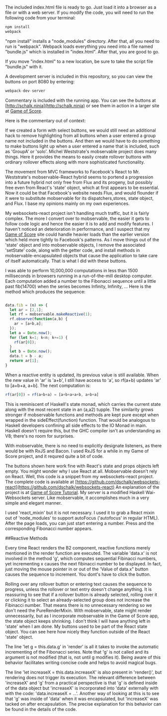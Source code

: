 The included index.html file is ready to go. Just load it into a browser as a file or with a web server.
If you modify the code, you will need to run the following code from your terminal:

```javascript
npm install
webpack
```
"npm install" installs a "node_modules" directory. After that, all you need to run is "webpack". Webpack loads everything you need into a file named "bundle.js" which is installed in "index.html". After that, you are good to go.

If you move "index.html" to a new location, be sure to take the script file "bundle.js" with it.

A development server is included in this repository, so you can view the buttons on port 8080 by entering:

```javascript
webpack-dev-server
```
Commentary is included with the running app. You can see the buttons at [http://schalk.ninja](http://schalk.ninja) or see them in action in a larger site at [Game of Score](http://machinegun.ninja).

   Here is the commentary out of context:

   If we created a form with select buttons, we would still need an additional hack to remove highlighting from all buttons when a user entered a group name not included in the buttons. And then we would have to do something to make buttons light up when a user entered a name that is included, such as 'GroupA' or 'solo'. Michel Weststrate's mobservable project does many things. Here it provides the means to easily create rollover buttons with ordinary rollover effects along with more sophisticated functionality.

   The movement from MVC frameworks to Facebook's React to Mr. Weststrate's mobservable-React hybrid seems to portend a progression into a future hybrid not only free from Flux and its progeny, but possibly free even from React's 'state' object, which at first appears to be essential. Now it could be that Facebook's website needs Flux, and would flounder if it were to substitute mobservable for its dispatchers,stores, state object, and Flux. I base my opinions mainly on my own experiences.

   My websockets-react project isn't handling much traffic, but it is fairly complex. The more I convert over to mobservable, the easier it gets to follow code logic and hence the easier it is to add and modify features. I haven't noticed an deterioration in performance, and I suspect that my [Game of Score](http://machinegun.ninja) site could handle heavier loads than the earlier version which held more tightly to Facebook's patterns.  As I move things out of the 'state' object and into mobservable objects, I remove the associated 'setState' code, along with the getter code, and install methods in mobservable-encapsulated objects that cause the application to take care of itself automatically. That is what I did with these buttons.

   I was able to perform 10,000,000 computations in less than 1500 milliseconds in browsers running in a run-of-the-mill desktop computer. Each computation added a number to the Fibonacci sequence until a little past fib(14700) when the series becomes Infinity, Infinity, ...  Here is the method which produces the sequence:
   ```javascript

   data.fib = (n) => {
     let ar = [2,1];
     let rf = mobservable.makeReactive(1);
     rf.observe(function(a,b) {
       ar = [a+b,a];
     });
     let a = Date.now();
     for (let k=1; k<n; k+=1) {
       rf(ar[0]);
     }
     let b = Date.now();
     data.t = b - a;
     return ar[1];
   }
 ```
  When a reactive entity is updated, its previous value is still available. When the new value in 'ar' is 'a+b', I still have access to 'a', so rf(a+b) updates 'ar' to [a+b+a, a+b]. The next computation is:
  ```javascript
  rf(ar[0]) = rf(a+b+a) = [a+b+a+a+b, a+b+a]
  ```
  This is reminiscent of Haskell's state monad, which carries the current state along with the most recent state in an (a,a2) tupple. The similarity grows stronger if mobservable functions and methods are kept pure except when wrapped in the sideEffect(function) function. That would be analogous to Haskell developers confining all side effects to the IO Monad in main. Haskell doesn't require this, but the GHC compiler isn't as understanding as V8; there's no room for surprises.

  With mobservable, there is no need to explicitly designate listeners, as there would be with RxJS and Bacon. I used RxJS for a while in my Game of Score project, and it requred quite a bit of code.

  The buttons shown here work fine with React's state and props objects left empty. You might wonder why I use React at all. Mobservable doesn't rely on React. Well, this code is a snippet from my websockets-react project. The complete code is available at [https://github.com/dschalk/websockets-react](https://github.com/dschalk/websockets-react) An explanation of the project is at [Game of Score Tutorial](https://www.fpcomplete.com/user/dschalk/Websockets%20Game%20of%20Score). My server is a modified Haskell Wai-Websockets server. Like mobservable, it accomplishes much in a very simple and elegant manner.

  I used 'react_mixin' but it is not necessary. I used it to grab a React mixin out of 'node_modules' to support autoFocus ('autofocus' in regular HTML). After the page loads, you can just start entering a number. Press <ENTER> and the corresponding Fibonacci number appears.

##Reactive Methods

  Every time React renders the B2 component, reactive functions merely mentioned in the render function are executed. The variable 'data.x' is not involved in the method 'g', which computes sequential Fibinacci numbers, yet incrementing x causes the next fibinacci number to be displayed. In fact, just moving the mouse pointer in or out of the 'Value of data.x" button causes the sequence to increment. You dont's have to click the button.

  Rolling over any rollover button or entering text causes the sequence to progress, unless the rollover or text entry doesn't change anything. It is reassuring to see that if a rollover button is already selected, rolling over it or clicking it to select an already-selected group does not increase the Fibinacci number. That means there is no unnecessary rendering so we don't need the PureRenderMixin. With mobservable, state might render unnecessarily, but as I incorporate mobservable in the Game of Score app, the state object keeps shrinking. I don't think I will have anything left in 'state' when I am done. My buttons used to be part of the React state object. You can see here how nicely they function outside of the React 'state' object.

  The line 'let g = this.data.g' in 'render' is all it takes to invoke the automatic incrementing of the Fibonacci series. Note that 'g' is not called and its argument is not modified (that is, not until g modifies it). Being aware of this behavior facilitates writing concise code and helps to avoid magical bugs.  

  The line 'let increaseX = this.data.increaseX' is also present in 'render()', but rendering does not trigger its execution. The relevant difference between 'increaseX' and 'g' from a practical perspective is that 'g' is defined inside of the data object but 'increaseX' is incorporated into 'data' externally with with the code: 'data.increaseX = ...'. Another way of looking at this is to see that 'g' was inside of 'data' when it was encapsulated, but 'increaseX' was tacked on after encapsulation. The precise explanation for this behavior can be found in the details of the code.
